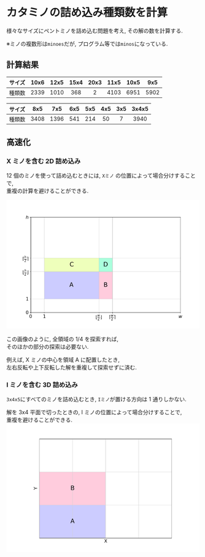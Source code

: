 # カタミノの詰め込み種類数を計算

様々なサイズにペントミノを詰め込む問題を考え,
その解の数を計算する.

※ミノの複数形は`minoes`だが, プログラム等では`minos`になっている.

## 計算結果

| サイズ | 10x6 | 12x5 | 15x4 | 20x3 | 11x5 | 10x5 | 9x5  |
| :----: | :--: | :--: | :--: | :--: | :--: | :--: | :--: |
| 種類数 | 2339 | 1010 | 368  |  2   | 4103 | 6951 | 5902 |

| サイズ | 8x5  | 7x5  | 6x5 | 5x5 | 4x5 | 3x5 | 3x4x5 |
| :----: | :--: | :--: | :-: | :-: | :-: | :-: | :---: |
| 種類数 | 3408 | 1396 | 541 | 214 | 50  |  7  | 3940  |

## 高速化

### X ミノを含む 2D 詰め込み

12 個のミノを使って詰め込むときには, `Xミノ` の位置によって場合分けすることで, \
重複の計算を避けることができる.

![Xの位置](img/mino_x.png)

この画像のように, 全領域の 1/4 を探索すれば,\
そのほかの部分の探索は必要ない.

例えば, X ミノの中心を領域 A に配置したとき, \
左右反転や上下反転した解を重複して探索せずに済む.

### I ミノを含む 3D 詰め込み

`3x4x5`にすべてのミノを詰め込むとき, `Iミノ`が置ける方向は 1 通りしかない.

解を 3x4 平面で切ったときの, I ミノの位置によって場合分けすることで, \
重複を避けることができる.
![Iの位置](img/mino_i.png)
